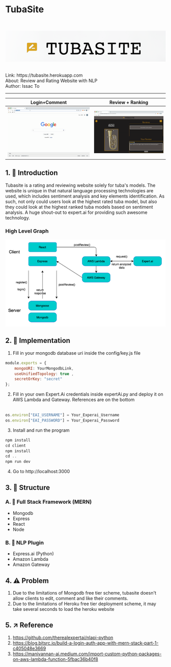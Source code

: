 # TubaSite
<br/>
<p align="center">
<img src="Images/logo.png" width="550px" />
</p>
<br/>
Link: https://tubasite.herokuapp.com 
<br/>About: Review and Rating Website with NLP
<br/>Author: Issac To

<hr/>

| Login+Comment        | Review + Ranking           | 
| ------------- |:-------------:| 
| <img src="Images/Demonstration1.gif" backgroundColor= white width=100%/>   | <img src="Images/Demonstration2.gif" width=100%/> |




## 1. 🎉 Introduction

Tubasite is a rating and reviewing website solely for tuba's models.  The website is unique in that natural language processing technologies are used, which includes sentiment analysis and key elements identification. As such, not only could users look at the highest rated tuba model, but also they could look at the highest ranked tuba models based on sentiment analysis. A huge shout-out to expert.ai for providing such awesome technology.

### High Level Graph

<p align="center">
<img src="Images/Graph.png" width="700px">
</p>



## 2.  📝 Implementation

1. Fill in your mongodb database uri inside the config/key.js file
``` javascript
module.exports = {
    mongoURI: YourMongodbLink,
    useUnifiedTopology: true ,
    secretOrKey: "secret"
};
```
2. Fill in your own Expert.Ai credentials inside expertAi.py and deploy it on AWS Lambda and Gateway. References are on the bottom

``` javascript

os.environ["EAI_USERNAME"] = Your_Experai_Username
os.environ["EAI_PASSWORD"] = Your_Experai_Password

```

3. Install and run the program
```javascript 
npm install
cd client
npm install
cd ..
npm run dev  
```

4. Go to http://localhost:3000

## 3. 📌 Structure



### A. 💎 Full Stack Framework (MERN)
* Mongodb
* Express
* React
* Node

### B. 🚀 NLP Plugin
* Express.ai (Python)
* Amazon Lambda
* Amazon Gateway




## 4.  ⚠️ Problem
1. Due to the limitations of Mongodb free tier scheme, tubasite doesn't allow clients to edit, comment and like their comments. 
2. Due to the limitations of Heroku free tier deployment scheme, it may take several seconds to load the heroku website

## 5.  ↗️ Reference
1. https://github.com/therealexpertai/nlapi-python
2. https://blog.bitsrc.io/build-a-login-auth-app-with-mern-stack-part-1-c405048e3669
3. https://manivannan-ai.medium.com/import-custom-python-packages-on-aws-lambda-function-5fbac36b40f8


